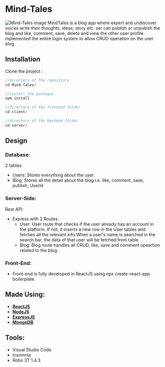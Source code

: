 # Mind-Tales

![Mind-Tales image](https://res.cloudinary.com/dwxmraluj/image/upload/v1673680945/Mind-Tales_vg19wx.png)
MindTales is a blog app where expert and undiscover voices write their thoughts, ideas, story etc. ser can publish or unpubish the blog and like, comment, save, delete and view the other user profile. mplemented the entire login system to allow CRUD operation on the user blog.

## Installation

Clone the project :

```javascript
//directory of the repository
cd Mind-Tales/

//install the packages
npm install
```

```javascript
//directory of the frontend folder
cd client/

//directory of the backend folder
cd server/

```


## Design

### Database:
2 tables:
  * Users: Stores everything about the user.
  * Blog: Stores all the detail about the blog i.e. like, comment, save, publish, UserId

### Server-Side:
Rest API:
  * Express with 2 Routes.
    * User: User route that checks if the user already has an account in the platform. If not, it inserts a new row in the User tables and fetches all the relevant info.When a user's name is searched in the search bar, the data of that user will be fetched from table.
    * Blog: Blog route handles all CRUD, like, save and comment opeartion related to the blog.

### Front-End:
  * Front-end is fully developed in ReactJS using npx create-react-app boilerplate.
  
## Made Using:
* **[ReactJS](https://reactjs.org/docs/getting-started.html)**
* **[NodeJS](https://nodejs.org/en/docs/)**
* **[ExpressJS](https://expressjs.com/)**
* **[MongoDB](https://www.mongodb.com/)**

## Tools:
  * Visual Studio Code
  * Insomnia
  * Robo 3T 1.4.3
